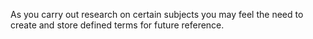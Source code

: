 As you carry out research on certain subjects you may feel the need to create and store defined terms for future reference.

